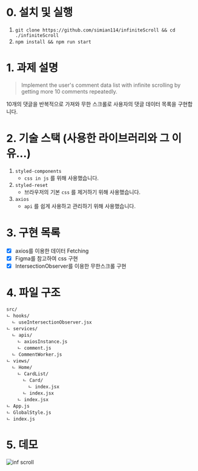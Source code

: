 # 0. 설치 및 실행

1. `git clone https://github.com/simian114/infiniteScroll && cd ./infiniteScroll`
2. `npm install && npm run start`

# 1. 과제 설명

> Implement the user's comment data list with infinite scrolling by getting more 10 comments repeatedly.

10개의 댓글을 반복적으로 가져와 무한 스크롤로 사용자의 댓글 데이터 목록을 구현합니다.

# 2. 기술 스택 (사용한 라이브러리와 그 이유...)

1. `styled-components`
   - `css in js` 를 위해 사용했습니다.
2. `styled-reset`
   - 브라우저의 기본 `css` 를 제거하기 위해 사용했습니다.
3. `axios`
   - `api` 를 쉽게 사용하고 관리하기 위해 사용했습니다.

# 3. 구현 목록

- [x] axios를 이용한 데이터 Fetching
- [x] Figma를 참고하여 css 구현
- [x] IntersectionObserver를 이용한 무한스크롤 구현

# 4. 파일 구조

```
src/
ㄴ hooks/
  ㄴ useIntersectionObserver.jsx
ㄴ services/
  ㄴ apis/
    ㄴ axiosInstance.js
    ㄴ comment.js
  ㄴ CommentWorker.js
ㄴ views/
  ㄴ Home/
    ㄴ CardList/
      ㄴ Card/
        ㄴ index.jsx
      ㄴ index.jsx
    ㄴ index.jsx
ㄴ App.js
ㄴ GlobalStyle.js
ㄴ index.js
```

# 5. 데모
![inf scroll](https://user-images.githubusercontent.com/49119625/127108225-bc0cdcee-b003-455d-a023-cefe15da196e.gif)

